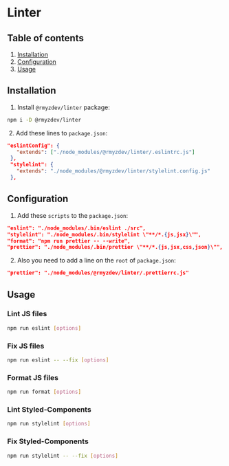 # Linter

## Table of contents

1. [Installation](#installation)
1. [Configuration](#configuration)
1. [Usage](#usage)

## Installation

1. Install `@rmyzdev/linter` package:

```sh
npm i -D @rmyzdev/linter
```
​
2. Add these lines to `package.json`:
​
```json
"eslintConfig": {
   "extends": ["./node_modules/@rmyzdev/linter/.eslintrc.js"]
 },
 "stylelint": {
   "extends": "./node_modules/@rmyzdev/linter/stylelint.config.js"
 },
```

## Configuration

1. Add these `scripts` to the `package.json`:
​
```json
"eslint": "./node_modules/.bin/eslint ./src",
"stylelint": "./node_modules/.bin/stylelint \"**/*.{js,jsx}\"",
"format": "npm run prettier -- --write",
"prettier": "./node_modules/.bin/prettier \"**/*.{js,jsx,css,json}\"",
```

2. Also you need to add a line on the `root` of `package.json`:

```json
"prettier": "./node_modules/@rmyzdev/linter/.prettierrc.js"
```

## Usage

### Lint JS files

```sh
npm run eslint [options]
```

### Fix JS files

```sh
npm run eslint -- --fix [options]
```

### Format JS files

```sh
npm run format [options]
```

### Lint Styled-Components

```sh
npm run stylelint [options]
```

### Fix Styled-Components

```sh
npm run stylelint -- --fix [options]
```
